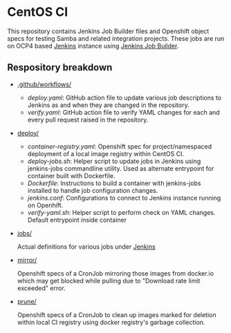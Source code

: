 # CentOS CI

This repository contains Jenkins Job Builder files and Openshift object specs for testing Samba and related integration projects. These jobs are run on OCP4 based [Jenkins][ocp4-jenkins] instance using [Jenkins Job Builder][jjb].

[ocp4-jenkins]: https://jenkins-samba.apps.ocp.cloud.ci.centos.org/
[jjb]: https://jenkins-job-builder.readthedocs.io/en/latest/

## Respository breakdown

- [.github/workflows/](https://github.com/anoopcs9/samba-centosci/tree/main/.github/workflows)
	- *deploy.yaml*: GitHub action file to update various job descriptions to Jenkins as and when they are changed in the repository.
	- *verify.yaml*: GitHub action file to verify YAML changes for each and every pull request raised in the repository.
- [deploy/](https://github.com/anoopcs9/samba-centosci/tree/main/deploy)
	- *container-registry.yaml*: Openshift spec for project/namespaced deployment of a local image registry within CentOS CI.
	- *deploy-jobs.sh*: Helper script to update jobs in Jenkins using jenkins-jobs commandline utility. Used as alternate entrypoint for container built with Dockerfile.
	- *Dockerfile*: Instructions to build a container with jenkins-jobs installed to handle job configuration changes.
	- *jenkins.conf*: Configurations to connect to Jenkins instance running on Openhift.
	- *verify-yaml.sh*: Helper script to perform check on YAML changes. Default entrypoint inside container

- [jobs/](https://github.com/anoopcs9/samba-centosci/tree/main/jobs)

	Actual definitions for various jobs under [Jenkins][ocp4-jenkins]

- [mirror/](https://github.com/anoopcs9/samba-centosci/tree/main/mirror)

	Openshift specs of a CronJob mirroring those images from docker.io which may get blocked while pulling due to "Download rate limit exceeded" error.
- [prune/](https://github.com/anoopcs9/samba-centosci/tree/main/prune)

	Openshift specs of a CronJob to clean up images marked for deletion within local CI registry using docker registry's garbage collection.
